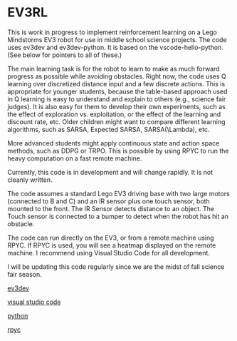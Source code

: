 # EV3RL
This is work in progress to implement reinforcement learning on a Lego Mindstorms EV3 robot for use in middle school science projects. The code uses ev3dev and ev3dev-python. It is based on the vscode-hello-python. (See below for pointers to all of these.)

The main learning task is for the robot to learn to make as much forward progress as possible while avoiding obstacles. Right now, the code uses Q learning over discretized distance input and a few discrete actions. This is appropriate for younger students, because the table-based approach used in Q learning is easy to understand and explain to others (e.g., science fair judges). It is also easy for them to develop their own experiments, such as the effect of exploration vs. exploitation, or the effect of the learning and discount rate, etc. Older children might want to compare different learning algorithms, such as SARSA, Expected SARSA, SARSA(\Lambda), etc.

More advanced students might apply continuous state and action space methods, such as DDPG or TRPO. This is possible by using RPYC to run the heavy computation on a fast remote machine. 

Currently, this code is in development and will change rapidly. It is not cleanly written.

The code assumes a standard Lego EV3 driving base with two large motors (connected to B and C) and an IR sensor plus one touch sensor, both mounted to the front. The IR Sensor detects distance to an object. The Touch sensor is connected to a bumper to detect when the robot has hit an obstacle. 

The code can run directly on the EV3, or from a remote machine using RPYC. If RPYC is used, you will see a heatmap displayed on the remote machine. I recommend using Visual Studio Code for all development.

I will be updating this code regularly since we are the midst of fall science fair season.

[ev3dev](http://www.ev3dev.org)

[visual studio code](https://code.visualstudio.com/)

[python](https://www.python.org/)

[rpyc](https://rpyc.readthedocs.io/en/latest/)
